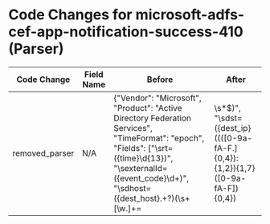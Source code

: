 # Code Changes for microsoft-adfs-cef-app-notification-success-410 (Parser)

| Code Change | Field Name | Before | After |
|-------------|------------|--------|-------|
| removed_parser | N/A | {"Vendor": "Microsoft", "Product": "Active Directory Federation Services", "TimeFormat": "epoch", "Fields": ["\srt=({time}\d{13})", "\sexternalId=({event_code}\d+)", "\sdhost=({dest_host}.+?)(\s+[\w\.]+=|\s*$)", "\sdst=({dest_ip}((([0-9a-fA-F.]{0,4}):{1,2}){1,7}([0-9a-fA-F]){0,4})|(((25[0-5]|(2[0-4]|1\d|[0-9]|)\d)\.?\b){4}))(:({dest_port}\d+))?", "\sdvc=({host}.+?)(\s+[\w\.]+=|\s*$)", "\sdvchost=({host}.+?)(\s+[\w\.]+=|\s*$)", "\sdeviceSeverity=({result}\w+)", "\scs5=({email_address}[^@=\s]+@[^@=\s\-]+)", "\scs5=({domain}[^\\=]+)\\+({user}[\w\.\-\!\#\^\~]{1,40}\$?)(\s+[\w\.]+=|\s*$)", "\sduser=(NETWORK SERVICE|({user}[\w\.\-\!\#\^\~]{1,40}\$?))(\s+[\w\.]+=|\s*$)", "CEF:([^\|]*\|){5}({failure_reason}[^\|]+).*Audit_failure", "Audit_failure.*\scs5=[^=\-]*?-(|({failure_reason}.+?))(\s+[\w\.]+=|\s*$)"], "Name": "microsoft-adfs-cef-app-notification-success-410", "ParserVersion": "v1.0.0", "Conditions": ["CEF:", "|AD FS Auditing:410"]} | N/A |